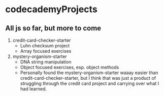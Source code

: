 # codecademyProjects

## All js so far, but more to come

1. credit-card-checker-starter
    * Luhn checksum project
    * Array focused exercises
2. mystery-organism-starter
    * DNA string manipulation
    * Object focused exercises, esp. object methods
    * Personally found the mystery-organism-starter waaay easier than credit-card-checker-starter, but I think that was just a product of struggling through the credit card project and carrying over what I had learned.